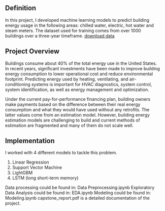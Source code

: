 ## Definition
In this project, I developed machine learning models to predict building energy usage in the following areas: chilled water, electric, hot water and steam meters. The dataset used for training comes from over 1000 buildings over a three-year timeframe.
[download data](https://www.kaggle.com/c/ashrae-energy-prediction/data)

## Project Overview
Buildings consume about 40% of the total energy use in the United States. In recent years, significant investments have been made to improve building energy consumption to lower operational cost and reduce environmental footprint. Predicting energy used by heating, ventilating, and air-conditioning systems is important for HVAC diagnostics, system control, system identification, as well as energy management and optimization.

Under the current pay-for-performance financing plan, building owners make payments based on the difference between their real energy consumption and what they would have used without any retrofits. The latter values come from an estimation model. However, building energy estimation models are challenging to build and current methods of estimation are fragmented and many of them do not scale well.

## Implementation
I worked with 4 different models to tackle this problem.
1. Linear Regression
2. Support Vector Machine
3. LightGBM
4. LSTM (long short-term memory)

Data processing could be found in: Data Preprocessing.ipynb
Exploratory Data Analysis could be found in: EDA.ipynb
Modeling could be found in: Modeling.ipynb
capstone_report.pdf is a detailed documentation of the project.
